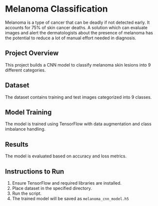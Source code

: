 
# Melanoma Classification
Melanoma is a type of cancer that can be deadly if not detected early. It accounts for 75% of skin cancer deaths. A solution which can evaluate images and alert the dermatologists about the presence of melanoma has the potential to reduce a lot of manual effort needed in diagnosis.

## Project Overview
This project builds a CNN model to classify melanoma skin lesions into 9 different categories.

## Dataset
The dataset contains training and test images categorized into 9 classes.

## Model Training
The model is trained using TensorFlow with data augmentation and class imbalance handling.

## Results
The model is evaluated based on accuracy and loss metrics.

## Instructions to Run
1. Ensure TensorFlow and required libraries are installed.
2. Place dataset in the specified directory.
3. Run the script.
4. The trained model will be saved as `melanoma_cnn_model.h5`
